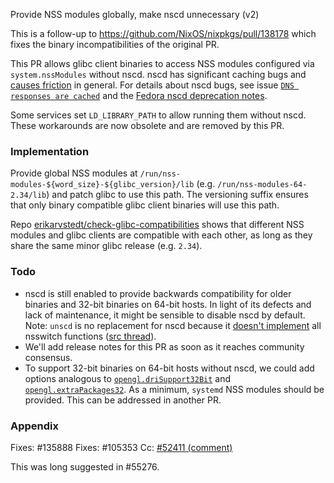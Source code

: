 Provide NSS modules globally, make nscd unnecessary (v2)

This is a follow-up to https://github.com/NixOS/nixpkgs/pull/138178 which fixes the binary incompatibilities of the original PR.

This PR allows glibc client binaries to access NSS modules configured via `system.nssModules` without nscd.
nscd has significant caching bugs and [causes friction](https://github.com/NixOS/nixpkgs/issues/95107) in general.
For details about nscd bugs, see issue [`DNS responses are cached`](https://github.com/NixOS/nixpkgs/issues/135888) and the [Fedora nscd deprecation notes](https://fedoraproject.org/wiki/Changes/DeprecateNSCD#Benefit_to_Fedora).

Some services set `LD_LIBRARY_PATH` to allow running them without nscd. These workarounds are now obsolete and are removed by this PR.

### Implementation

Provide global NSS modules at `/run/nss-modules-${word_size}-${glibc_version}/lib` (e.g. `/run/nss-modules-64-2.34/lib`) and patch glibc to use this path.
The versioning suffix ensures that only binary compatible glibc client binaries will use this path.

Repo [erikarvstedt/check-glibc-compatibilities](https://github.com/erikarvstedt/check-glibc-compatibilities/) shows that different NSS modules and glibc clients are compatible with each other, as long as they share the same minor glibc release (e.g. `2.34`).

### Todo
- nscd is still enabled to provide backwards compatibility for older binaries and 32-bit binaries on 64-bit hosts.
  In light of its defects and lack of maintenance, it might be sensible to disable nscd by default.
  Note: `unscd` is no replacement for nscd because it [doesn't implement](https://github.com/bytedance/unscd/blob/3a4df8de6723bc493e9cd94bb3e3fd831e48b8ca/nscd.c#L615-L621) all nsswitch functions ([src thread](https://github.com/NixOS/nixpkgs/pull/124019#issuecomment-856228888)).
- We'll add release notes for this PR as soon as it reaches community consensus.
- To support 32-bit binaries on 64-bit hosts without nscd, we could add options analogous to [`opengl.driSupport32Bit`](https://search.nixos.org/options?channel=21.11&show=hardware.opengl.driSupport32Bit&from=0&size=30&sort=relevance&type=packages&query=opengl.driSupport32Bit) and [`opengl.extraPackages32`](https://search.nixos.org/options?channel=21.11&show=hardware.opengl.extraPackages32&from=0&size=30&sort=relevance&type=packages&query=extraPackages32). As a minimum, `systemd` NSS modules should be provided. This can be addressed in another PR.

### Appendix
Fixes: #135888
Fixes: #105353
Cc: [#52411 (comment)](https://github.com/NixOS/nixpkgs/issues/52411#issuecomment-757347201)

This was long suggested in #55276.
